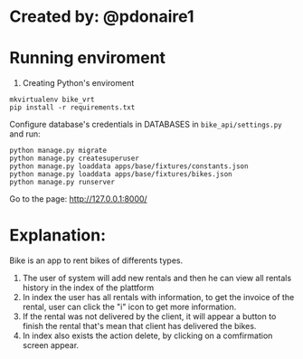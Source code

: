 # Created by: @pdonaire1

# Running enviroment
1. Creating Python's enviroment
```
mkvirtualenv bike_vrt
pip install -r requirements.txt
```

Configure database's credentials in DATABASES in `bike_api/settings.py` and run:
```
python manage.py migrate
python manage.py createsuperuser
python manage.py loaddata apps/base/fixtures/constants.json
python manage.py loaddata apps/base/fixtures/bikes.json
python manage.py runserver
```

Go to the page: http://127.0.0.1:8000/

# Explanation:
Bike is an app to rent bikes of differents types.
1. The user of system will add new rentals and then he can view all rentals history in the index of the plattform
2. In index the user has all rentals with information, to get the invoice of the rental, user can click the "i" icon to get more information.
3. If the rental was not delivered by the client, it will appear a button to finish the rental that's mean that client has delivered the bikes.
4. In index also exists the action delete, by clicking on a comfirmation screen appear.
